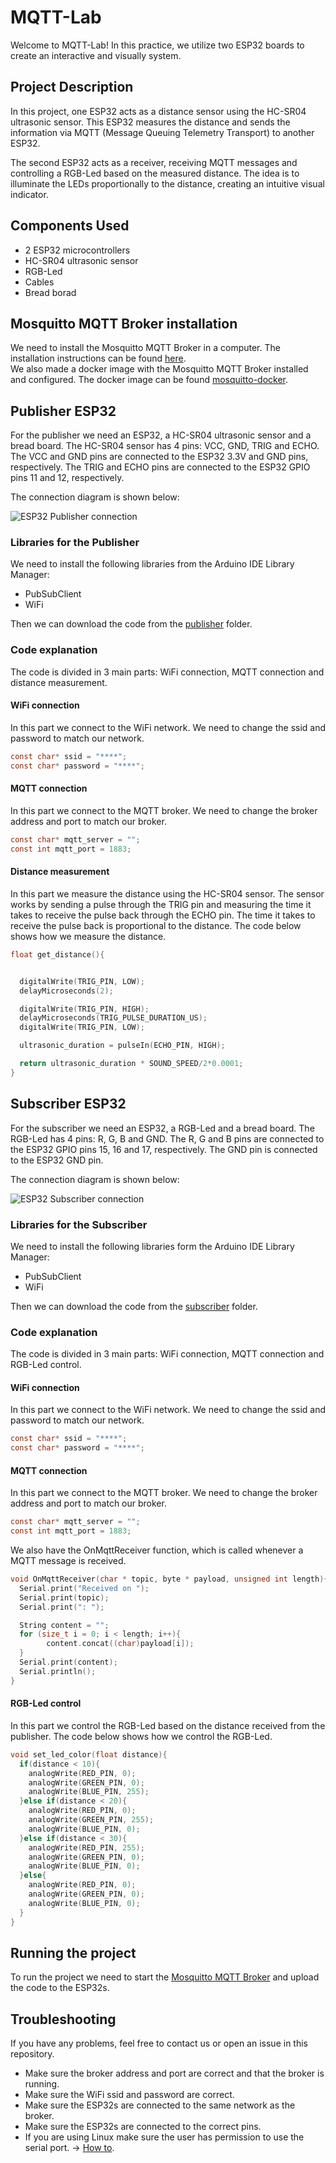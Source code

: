 # MQTT-Lab

Welcome to MQTT-Lab! In this practice, we utilize two ESP32 boards to create an interactive and visually system.

## Project Description

In this project, one ESP32 acts as a distance sensor using the HC-SR04 ultrasonic sensor.
This ESP32 measures the distance and sends the information via MQTT (Message Queuing Telemetry Transport)
to another ESP32.

The second ESP32 acts as a receiver, receiving MQTT messages and controlling a RGB-Led based on the 
measured distance. The idea is to illuminate the LEDs proportionally to the distance, creating an intuitive
visual indicator.

## Components Used

- 2 ESP32 microcontrollers
- HC-SR04 ultrasonic sensor
- RGB-Led
- Cables
- Bread borad

## Mosquitto MQTT Broker installation

We need to install the Mosquitto MQTT Broker in a computer. The installation instructions can be found 
[here](https://mosquitto.org/download/).  
We also made a docker image with the Mosquitto MQTT Broker installed and configured. 
The docker image can be found [mosquitto-docker](dokcer/mosquitto-docker).



## Publisher ESP32

For the publisher we need an ESP32, a HC-SR04 ultrasonic sensor and a bread board.
The HC-SR04 sensor has 4 pins: VCC, GND, TRIG and ECHO. The VCC and GND pins are connected to the ESP32 3.3V and GND pins, respectively.
The TRIG and ECHO pins are connected to the ESP32 GPIO pins 11 and 12, respectively.  
  
The connection diagram is shown below:

![ESP32 Publisher connection](figures/Esp32Publisher.png)

### Libraries for the Publisher

We need to install the following libraries from the Arduino IDE Library Manager:

- PubSubClient
- WiFi

Then we can download the code from the [publisher](publisher) folder.

### Code explanation

The code is divided in 3 main parts: WiFi connection, MQTT connection and distance measurement.

#### WiFi connection

In this part we connect to the WiFi network. We need to change the ssid and password to match our network.
```c
const char* ssid = "****";
const char* password = "****";
```
#### MQTT connection

In this part we connect to the MQTT broker. We need to change the broker address and port to match our broker.
```c
const char* mqtt_server = "";
const int mqtt_port = 1883;
```

#### Distance measurement

In this part we measure the distance using the HC-SR04 sensor. The sensor works by sending a pulse through 
the TRIG pin and measuring the time it takes to receive the pulse back through the ECHO pin. 
The time it takes to receive the pulse back is proportional to the distance.
The code below shows how we measure the distance.
```c
float get_distance(){


  digitalWrite(TRIG_PIN, LOW);
  delayMicroseconds(2);

  digitalWrite(TRIG_PIN, HIGH);
  delayMicroseconds(TRIG_PULSE_DURATION_US);
  digitalWrite(TRIG_PIN, LOW);

  ultrasonic_duration = pulseIn(ECHO_PIN, HIGH);

  return ultrasonic_duration * SOUND_SPEED/2*0.0001;
}
```

## Subscriber ESP32

For the subscriber we need an ESP32, a RGB-Led and a bread board.
The RGB-Led has 4 pins: R, G, B and GND. The R, G and B pins are connected to the ESP32 GPIO pins 15, 16
and 17, respectively. The GND pin is connected to the ESP32 GND pin.  
  
The connection diagram is shown below:

![ESP32 Subscriber connection](figures/Esp32Subscriber.png)


### Libraries for the Subscriber

We need to install the following libraries form the Arduino IDE Library Manager:

- PubSubClient
- WiFi

Then we can download the code from the [subscriber](subscriber) folder.

### Code explanation

The code is divided in 3 main parts: WiFi connection, MQTT connection and RGB-Led control.

#### WiFi connection

In this part we connect to the WiFi network. We need to change the ssid and password to match our network.
```c
const char* ssid = "****";
const char* password = "****";
```

#### MQTT connection

In this part we connect to the MQTT broker. We need to change the broker address and port to match our broker.
```c
const char* mqtt_server = "";
const int mqtt_port = 1883;
``` 
We also have the OnMqttReceiver function, which is called whenever a MQTT message is received.
```c
void OnMqttReceiver(char * topic, byte * payload, unsigned int length){
  Serial.print("Received on ");
  Serial.print(topic);
  Serial.print(": ");

  String content = "";
  for (size_t i = 0; i < length; i++){
        content.concat((char)payload[i]);
  }
  Serial.print(content);
  Serial.println();
}
```

#### RGB-Led control

In this part we control the RGB-Led based on the distance received from the publisher.
The code below shows how we control the RGB-Led.
```c    
void set_led_color(float distance){
  if(distance < 10){
    analogWrite(RED_PIN, 0);
    analogWrite(GREEN_PIN, 0);
    analogWrite(BLUE_PIN, 255);
  }else if(distance < 20){
    analogWrite(RED_PIN, 0);
    analogWrite(GREEN_PIN, 255);
    analogWrite(BLUE_PIN, 0);
  }else if(distance < 30){
    analogWrite(RED_PIN, 255);
    analogWrite(GREEN_PIN, 0);
    analogWrite(BLUE_PIN, 0);
  }else{
    analogWrite(RED_PIN, 0);
    analogWrite(GREEN_PIN, 0);
    analogWrite(BLUE_PIN, 0);
  }
}
```

## Running the project

To run the project we need to start the [Mosquitto MQTT Broker](#mosquitto-mqtt-broker-installation) 
and upload the code to the ESP32s.

## Troubleshooting

If you have any problems, feel free to contact us or open an issue in this repository.

- Make sure the broker address and port are correct and that the broker is running.
- Make sure the WiFi ssid and password are correct.
- Make sure the ESP32s are connected to the same network as the broker.
- Make sure the ESP32s are connected to the correct pins.
- If you are using Linux make sure the user has permission to use the serial port. → [How to](https://askubuntu.com/questions/58119/changing-permissions-on-serial-port).




